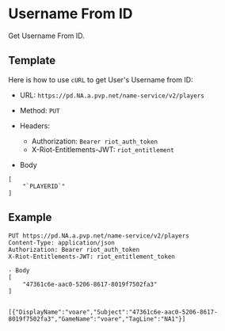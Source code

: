 # Username From ID
Get Username From ID.

## Template
Here is how to use `cURL` to get User's Username from ID:
- URL: `https://pd.NA.a.pvp.net/name-service/v2/players`
- Method: `PUT`
- Headers:
    - Authorization: `Bearer riot_auth_token`
    - X-Riot-Entitlements-JWT: `riot_entitlement`

- Body 
```
[
	"`PLAYERID`"
]
```

## Example
```http
PUT https://pd.NA.a.pvp.net/name-service/v2/players
Content-Type: application/json
Authorization: Bearer riot_auth_token
X-Riot-Entitlements-JWT: riot_entitlement_token

- Body
[
	"47361c6e-aac0-5206-8617-8019f7502fa3"
]


[{"DisplayName":"voare","Subject":"47361c6e-aac0-5206-8617-8019f7502fa3","GameName":"voare","TagLine":"NA1"}]

```
